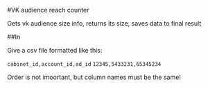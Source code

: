 #VK audience reach counter

Gets vk audience size info, returns its size, saves data to final result

##In

Give a csv file formatted like this:

`cabinet_id,account_id,ad_id`
`12345,5433231,65345234`

Order is not imoortant, but column names must be the same!

